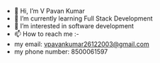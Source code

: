 - 👋 Hi, I’m V Pavan Kumar
- 🌱 I’m currently learning Full Stack Development
- 👀 I’m interested in software development
- 📫 How to reach me :-
- my email: vpavankumar26122003@gmail.com
- my phone number: 8500061597
